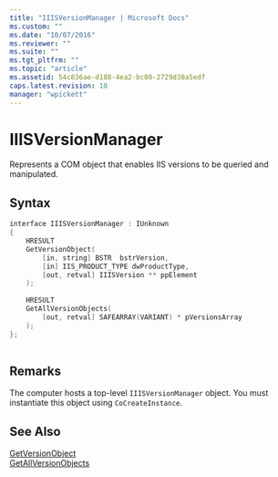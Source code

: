 ```yaml
---
title: "IIISVersionManager | Microsoft Docs"
ms.custom: ""
ms.date: "10/07/2016"
ms.reviewer: ""
ms.suite: ""
ms.tgt_pltfrm: ""
ms.topic: "article"
ms.assetid: 54c836ae-d188-4ea2-bc00-2729d38a5edf
caps.latest.revision: 10
manager: "wpickett"
---
```

# IIISVersionManager
Represents a COM object that enables IIS versions to be queried and manipulated.  
  
## Syntax  
  
```cpp  
interface IIISVersionManager : IUnknown  
{  
    HRESULT  
    GetVersionObject(  
        [in, string] BSTR  bstrVersion,  
        [in] IIS_PRODUCT_TYPE dwProductType,  
        [out, retval] IIISVersion ** ppElement  
    );  
  
    HRESULT  
    GetAllVersionObjects(  
        [out, retval] SAFEARRAY(VARIANT) * pVersionsArray  
    );  
};  
  
```  
  
## Remarks  
 The computer hosts a top-level `IIISVersionManager` object. You must instantiate this object using `CoCreateInstance`.  
  
## See Also  
 [GetVersionObject](../../extenions\express-api-ref/getversionobject.md)   
 [GetAllVersionObjects](../../extenions\express-api-ref/getallversionobjects.md)